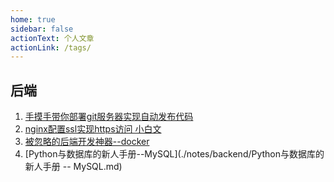 ```yaml
---
home: true
sidebar: false
actionText: 个人文章
actionLink: /tags/
---
```

## 后端
1. [手摸手带你部署git服务器实现自动发布代码](./notes/backend/手摸手带你部署git服务器实现自动发布代码.md)
2. [nginx配置ssl实现https访问 小白文](./notes/backend/nginx配置ssl实现https访问%20小白文.md)
3. [被忽略的后端开发神器--docker](./notes/backend/被忽略的后端开发神器--docker.md)
3. [Python与数据库的新人手册--MySQL](./notes/backend/Python与数据库的新人手册 -- MySQL.md)
